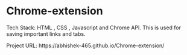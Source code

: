 # Chrome-extension
<p>Tech Stack: HTML , CSS , Javascript and Chrome API. This is used for saving important links and tabs.</p>
Project URL: https://abhishek-465.github.io/Chrome-extension/
